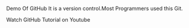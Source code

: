 Demo Of GitHub
It is a version control.Most Programmers used this Git.

Watch GitHub Tutorial on Youtube